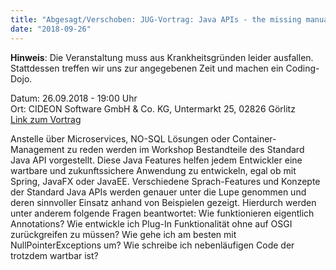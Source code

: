 ```yaml
---
title: "Abgesagt/Verschoben: JUG-Vortrag: Java APIs - the missing manual"
date: "2018-09-26"
---
```


**Hinweis**: Die Veranstaltung muss aus Krankheitsgründen leider ausfallen. 
Stattdessen treffen wir uns zur angegebenen Zeit und machen ein Coding-Dojo.


Datum: 26.09.2018 - 19:00 Uhr  
Ort: CIDEON Software GmbH & Co. KG, Untermarkt 25, 02826 Görlitz  
[Link zum Vortrag](https://www.jug-gr.de/2018/09/26/java_apis_missing_manual)


Anstelle über Microservices, NO-SQL Lösungen oder Container-Management zu reden werden im Workshop Bestandteile des
Standard Java API vorgestellt. Diese Java Features helfen jedem Entwickler eine wartbare und zukunftssichere Anwendung
zu entwickeln, egal ob mit Spring, JavaFX oder JavaEE. Verschiedene Sprach-Features und Konzepte der Standard Java APIs
werden genauer unter die Lupe genommen und deren sinnvoller Einsatz anhand von Beispielen gezeigt. Hierdurch werden
unter anderem folgende Fragen beantwortet: Wie funktionieren eigentlich Annotations? Wie entwickle ich Plug-In
Funktionalität ohne auf OSGI zurückgreifen zu müssen? Wie gehe ich am besten mit NullPointerExceptions um? Wie schreibe
ich nebenläufigen Code der trotzdem wartbar ist?
